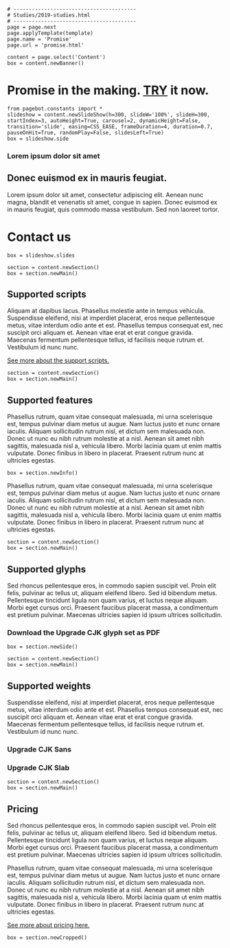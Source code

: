 ~~~
# ----------------------------------------
# Studies/2019-studies.html
# ----------------------------------------
page = page.next
page.applyTemplate(template)  
page.name = 'Promise'
page.url = 'promise.html'

content = page.select('Content')
box = content.newBanner()
~~~
# Promise in the making. [TRY](downloads/Promise_Try.zip) it now.

~~~ 
from pagebot.constants import *
slideshow = content.newSlideShow(h=300, slideW='100%', slideH=300, startIndex=3, autoHeight=True, carousel=2, dynamicHeight=False, transition='slide', easing=CSS_EASE, frameDuration=4, duration=0.7, pauseOnHit=True, randomPlay=False, slidesLeft=True)
box = slideshow.side

~~~
### Lorem ipsum dolor sit amet

## Donec euismod ex in mauris feugiat.

Lorem ipsum dolor sit amet, consectetur adipiscing elit. Aenean nunc magna, blandit et venenatis sit amet, congue in sapien. Donec euismod ex in mauris feugiat, quis commodo massa vestibulum. Sed non laoreet tortor.  

# Contact us

~~~
box = slideshow.slides
~~~

~~~
section = content.newSection()
box = section.newMain()
~~~
## Supported scripts

Aliquam at dapibus lacus. Phasellus molestie ante in tempus vehicula. Suspendisse eleifend, nisi at imperdiet placerat, eros neque pellentesque metus, vitae interdum odio ante et est. Phasellus tempus consequat est, nec suscipit orci aliquam et. Aenean vitae erat et erat congue gravida. Maecenas fermentum pellentesque tellus, id facilisis neque rutrum et. Vestibulum id nunc nunc.

[See more about the support scripts.](scripts.html)

~~~
section = content.newSection()
box = section.newMain()
~~~
## Supported features

Phasellus rutrum, quam vitae consequat malesuada, mi urna scelerisque est, tempus pulvinar diam metus ut augue. Nam luctus justo et nunc ornare iaculis. Aliquam sollicitudin rutrum nisl, et dictum sem malesuada non. Donec ut nunc eu nibh rutrum molestie at a nisl. Aenean sit amet nibh sagittis, malesuada nisl a, vehicula libero. Morbi lacinia quam ut enim mattis vulputate. Donec finibus in libero in placerat. Praesent rutrum nunc at ultricies egestas.

~~~
box = section.newInfo()
~~~

Phasellus rutrum, quam vitae consequat malesuada, mi urna scelerisque est, tempus pulvinar diam metus ut augue. Nam luctus justo et nunc ornare iaculis. Aliquam sollicitudin rutrum nisl, et dictum sem malesuada non. Donec ut nunc eu nibh rutrum molestie at a nisl. Aenean sit amet nibh sagittis, malesuada nisl a, vehicula libero. Morbi lacinia quam ut enim mattis vulputate. Donec finibus in libero in placerat. Praesent rutrum nunc at ultricies egestas.

~~~
section = content.newSection()
box = section.newMain()
~~~
## Supported glyphs

Sed rhoncus pellentesque eros, in commodo sapien suscipit vel. Proin elit felis, pulvinar ac tellus ut, aliquam eleifend libero. Sed id bibendum metus. Pellentesque tincidunt ligula non quam varius, et luctus neque aliquam. Morbi eget cursus orci. Praesent faucibus placerat massa, a condimentum est pretium pulvinar. Maecenas ultricies sapien id ipsum ultrices sollicitudin. 

### Download the Upgrade CJK glyph set as PDF

~~~
box = section.newSide()
~~~

~~~
section = content.newSection()
box = section.newMain()
~~~
## Supported weights

Suspendisse eleifend, nisi at imperdiet placerat, eros neque pellentesque metus, vitae interdum odio ante et est. Phasellus tempus consequat est, nec suscipit orci aliquam et. Aenean vitae erat et erat congue gravida. Maecenas fermentum pellentesque tellus, id facilisis neque rutrum et. Vestibulum id nunc nunc.

### Upgrade CJK Sans

### Upgrade CJK Slab

~~~
section = content.newSection()
box = section.newMain()
~~~
## Pricing

Sed rhoncus pellentesque eros, in commodo sapien suscipit vel. Proin elit felis, pulvinar ac tellus ut, aliquam eleifend libero. Sed id bibendum metus. Pellentesque tincidunt ligula non quam varius, et luctus neque aliquam. Morbi eget cursus orci. Praesent faucibus placerat massa, a condimentum est pretium pulvinar. Maecenas ultricies sapien id ipsum ultrices sollicitudin. 

Phasellus rutrum, quam vitae consequat malesuada, mi urna scelerisque est, tempus pulvinar diam metus ut augue. Nam luctus justo et nunc ornare iaculis. Aliquam sollicitudin rutrum nisl, et dictum sem malesuada non. Donec ut nunc eu nibh rutrum molestie at a nisl. Aenean sit amet nibh sagittis, malesuada nisl a, vehicula libero. Morbi lacinia quam ut enim mattis vulputate. Donec finibus in libero in placerat. Praesent rutrum nunc at ultricies egestas.

[See more about pricing here.](pricing.html)

~~~
box = section.newCropped()
~~~

